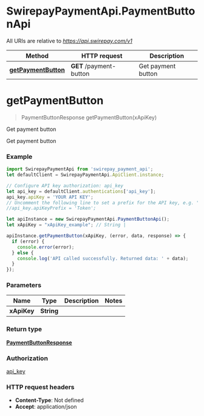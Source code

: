 # SwirepayPaymentApi.PaymentButtonApi

All URIs are relative to *https://api.swirepay.com/v1*

Method | HTTP request | Description
------------- | ------------- | -------------
[**getPaymentButton**](PaymentButtonApi.md#getPaymentButton) | **GET** /payment-button | Get payment button

<a name="getPaymentButton"></a>
# **getPaymentButton**
> PaymentButtonResponse getPaymentButton(xApiKey)

Get payment button

Get payment button

### Example
```javascript
import SwirepayPaymentApi from 'swirepay_payment_api';
let defaultClient = SwirepayPaymentApi.ApiClient.instance;

// Configure API key authorization: api_key
let api_key = defaultClient.authentications['api_key'];
api_key.apiKey = 'YOUR API KEY';
// Uncomment the following line to set a prefix for the API key, e.g. "Token" (defaults to null)
//api_key.apiKeyPrefix = 'Token';

let apiInstance = new SwirepayPaymentApi.PaymentButtonApi();
let xApiKey = "xApiKey_example"; // String | 

apiInstance.getPaymentButton(xApiKey, (error, data, response) => {
  if (error) {
    console.error(error);
  } else {
    console.log('API called successfully. Returned data: ' + data);
  }
});
```

### Parameters

Name | Type | Description  | Notes
------------- | ------------- | ------------- | -------------
 **xApiKey** | **String**|  | 

### Return type

[**PaymentButtonResponse**](PaymentButtonResponse.md)

### Authorization

[api_key](../README.md#api_key)

### HTTP request headers

 - **Content-Type**: Not defined
 - **Accept**: application/json

